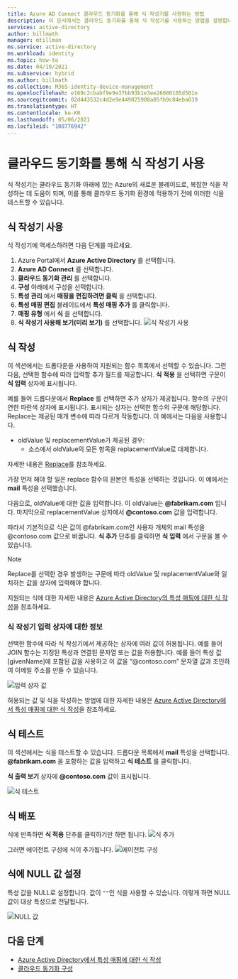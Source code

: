 ```yaml
---
title: Azure AD Connect 클라우드 동기화를 통해 식 작성기를 사용하는 방법
description: 이 문서에서는 클라우드 동기화를 통해 식 작성기를 사용하는 방법을 설명합니다.
services: active-directory
author: billmath
manager: mtillman
ms.service: active-directory
ms.workload: identity
ms.topic: how-to
ms.date: 04/19/2021
ms.subservice: hybrid
ms.author: billmath
ms.collection: M365-identity-device-management
ms.openlocfilehash: e169c2cbabf9e9e37bb93b1e3ee26080105d501e
ms.sourcegitcommit: 02d443532c4d2e9e449025908a05fb9c84eba039
ms.translationtype: HT
ms.contentlocale: ko-KR
ms.lasthandoff: 05/06/2021
ms.locfileid: "108776942"
---
```

# <a name="expression-builder-with-cloud-sync"></a>클라우드 동기화를 통해 식 작성기 사용
식 작성기는 클라우드 동기화 아래에 있는 Azure의 새로운 블레이드로, 복잡한 식을 작성하는 데 도움이 되며, 이를 통해 클라우드 동기화 환경에 적용하기 전에 이러한 식을 테스트할 수 있습니다.

## <a name="use-the-expression-builder"></a>식 작성기 사용
식 작성기에 액세스하려면 다음 단계를 따르세요.

 1. Azure Portal에서 **Azure Active Directory** 를 선택합니다.
 2. **Azure AD Connect** 를 선택합니다.
 3. **클라우드 동기화 관리** 를 선택합니다.
 4. **구성** 아래에서 구성을 선택합니다.
 5. **특성 관리** 에서 **매핑을 편집하려면 클릭** 을 선택합니다.
 6. **특성 매핑 편집** 블레이드에서 **특성 매핑 추가** 를 클릭합니다.
 7. **매핑 유형** 에서 **식** 을 선택합니다.
 8. **식 작성기 사용해 보기(미리 보기)** 를 선택합니다.
 ![식 작성기 사용](media/how-to-expression-builder/expression-1.png)

## <a name="build-an-expression"></a>식 작성
이 섹션에서는 드롭다운을 사용하여 지원되는 함수 목록에서 선택할 수 있습니다.  그런 다음, 선택한 함수에 따라 입력할 추가 필드를 제공합니다.  **식 적용** 을 선택하면 구문이 **식 입력** 상자에 표시됩니다.

예를 들어 드롭다운에서 **Replace** 를 선택하면 추가 상자가 제공됩니다.  함수의 구문이 연한 파란색 상자에 표시됩니다.  표시되는 상자는 선택한 함수의 구문에 해당합니다.  Replace는 제공된 매개 변수에 따라 다르게 작동합니다.  이 예에서는 다음을 사용합니다.

- oldValue 및 replacementValue가 제공된 경우:
    - 소스에서 oldValue의 모든 항목을 replacementValue로 대체합니다.

자세한 내용은 [Replace](reference-expressions.md#replace)를 참조하세요.

가장 먼저 해야 할 일은 replace 함수의 원본인 특성을 선택하는 것입니다. 이 예에서는 **mail** 특성을 선택했습니다. 

다음으로, oldValue에 대한 값을 입력합니다.  이 oldValue는 **@fabrikam.com** 입니다.  마지막으로 replacementValue 상자에서 **@contoso.com** 값을 입력합니다.

따라서 기본적으로 식은 값이 @fabrikam.com인 사용자 개체의 mail 특성을 @contoso.com 값으로 바꿉니다.  **식 추가** 단추를 클릭하면 **식 입력** 에서 구문을 볼 수 있습니다.


>[!NOTE]
>Replace를 선택한 경우 발생하는 구문에 따라 oldValue 및 replacementValue와 일치하는 값을 상자에 입력해야 합니다.

지원되는 식에 대한 자세한 내용은 [Azure Active Directory의 특성 매핑에 대한 식 작성](reference-expressions.md)을 참조하세요.

### <a name="information-on-expression-builder-input-boxes"></a>식 작성기 입력 상자에 대한 정보
선택한 함수에 따라 식 작성기에서 제공하는 상자에 여러 값이 허용됩니다.  예를 들어 JOIN 함수는 지정된 특성과 연결된 문자열 또는 값을 허용합니다.  예를 들어 특성 값 [givenName]에 포함된 값을 사용하고 이 값을 “@contoso.com” 문자열 값과 조인하여 이메일 주소를 만들 수 있습니다.

  ![입력 상자 값](media/how-to-expression-builder/expression-8.png)

허용되는 값 및 식을 작성하는 방법에 대한 자세한 내용은 [Azure Active Directory에서 특성 매핑에 대한 식 작성](reference-expressions.md)을 참조하세요.

## <a name="test-an-expression"></a>식 테스트
이 섹션에서는 식을 테스트할 수 있습니다.  드롭다운 목록에서 **mail** 특성을 선택합니다.  **@fabrikam.com** 을 포함하는 값을 입력하고 **식 테스트** 를 클릭합니다.  

**식 출력 보기** 상자에 **@contoso.com** 값이 표시됩니다.

 ![식 테스트](media/how-to-expression-builder/expression-4.png)

## <a name="deploy-the-expression"></a>식 배포
식에 만족하면 **식 적용** 단추를 클릭하기만 하면 됩니다.
![식 추가](media/how-to-expression-builder/expression-5.png)

그러면 에이전트 구성에 식이 추가됩니다.
![에이전트 구성](media/how-to-expression-builder/expression-6.png)

## <a name="setting-a-null-value-on-an-expression"></a>식에 NULL 값 설정
특성 값을 NULL로 설정합니다.  값이 `""`인 식을 사용할 수 있습니다.  이렇게 하면 NULL 값이 대상 특성으로 전달됩니다.

![NULL 값](media/how-to-expression-builder/expression-7.png)



## <a name="next-steps"></a>다음 단계 

- [Azure Active Directory에서 특성 매핑에 대한 식 작성](reference-expressions.md)
- [클라우드 동기화 구성](how-to-configure.md)
